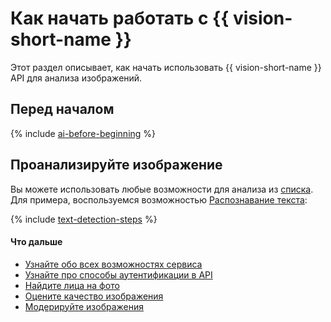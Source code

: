 # Как начать работать c {{ vision-short-name }}

Этот раздел описывает, как начать использовать {{ vision-short-name }} API для анализа изображений.

## Перед началом

{% include [ai-before-beginning](../_includes/ai-before-beginning.md) %}

## Проанализируйте изображение

Вы можете использовать любые возможности для анализа из [списка](concepts/index.md#features). Для примера, воспользуемся возможностью [Распознавание текста](concepts/ocr/index.md):

{% include [text-detection-steps](../_includes/vision/text-detection-steps.md) %}

#### Что дальше

* [Узнайте обо всех возможностях сервиса](concepts/index.md)
* [Узнайте про способы аутентификации в API](api-ref/authentication.md)
* [Найдите лица на фото](operations/face-detection/index.md)
* [Оцените качество изображения](operations/classification/quality.md)
* [Модерируйте изображения](operations/classification/moderation.md)
